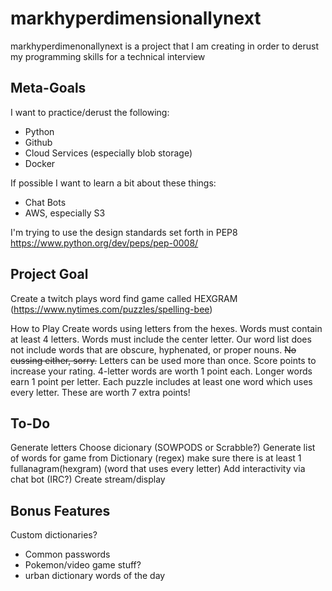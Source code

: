 # markhyperdimensionallynext
markhyperdimenonallynext is a project that I am creating in order to derust my programming skills for a technical interview

## Meta-Goals
I want to practice/derust the following:
* Python
* Github
* Cloud Services (especially blob storage)
* Docker

If possible I want to learn a bit about these things:
* Chat Bots
* AWS, especially S3

I'm trying to use the design standards set forth in PEP8
https://www.python.org/dev/peps/pep-0008/

## Project Goal
Create a twitch plays word find game called HEXGRAM (https://www.nytimes.com/puzzles/spelling-bee)

How to Play
Create words using letters from the hexes.
Words must contain at least 4 letters.
Words must include the center letter.
Our word list does not include words that are obscure, hyphenated, or proper nouns.
~~No cussing either, sorry.~~
Letters can be used more than once.
Score points to increase your rating.
4-letter words are worth 1 point each.
Longer words earn 1 point per letter.
Each puzzle includes at least one word which uses every letter. These are worth 7 extra points!

## To-Do
Generate letters
Choose dicionary (SOWPODS or Scrabble?)
Generate list of words for game from Dictionary (regex)
make sure there is at least 1 fullanagram(hexgram) (word that uses every letter)
Add interactivity via chat bot (IRC?)
Create stream/display

## Bonus Features
Custom dictionaries?
* Common passwords
* Pokemon/video game stuff?
* urban dictionary words of the day
